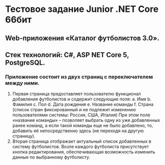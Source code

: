 # Тестовое задание Junior .NET Core 66бит
## Web-приложения «Каталог футболистов 3.0».
## Стек технологий: C#, ASP NET Core 5, PostgreSQL. 
### Приложение состоит из двух страниц с переключателем между ними.
1. Первая страница предоставляет пользователю функционал добавления футболистов и
содержит следующие поля:
a. Имя
b. Фамилия
c. Пол
d. Дата рождения
e. Название команды
f. Страна (список стран фиксированный и не подлежит изменению пользователями
системы: Россия, США, Италия)
При этом поле «название команды» – позволяет выбрать одну из уже добавленных ранее
команд, а если такой команды еще не было добавлено, то, добавить её непосредственно
здесь (не переходя на другую страницу).
2. Вторая страница отображает актуальный список добавленных в систему
футболистов. Возле каждого футболиста присутствует кнопка редактирования,
обеспечивающая возможность изменить данные по выбранному футболисту.

